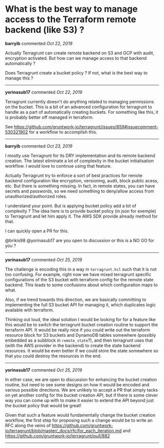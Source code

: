 # What is the best way to manage access to the Terraform remote backend (like S3) ?

**barryib** commented *Oct 22, 2019*

Actually Terragrunt can create remote backend on S3 and GCP with audit, encryption activated. But how can we manage access to that backend automatically ?

Does Terragrunt create a bucket policy ? If not, what is the best way to manage this ?
<br />
***


**yorinasub17** commented *Oct 22, 2019*

Terragrunt currently doesn't do anything related to managing permissions on the bucket. This is a bit of an advanced configuration for terragrunt to handle as a part of automatically creating buckets. For something like this, it is probably better off managed in terraform.

See https://github.com/gruntwork-io/terragrunt/issues/859#issuecomment-530321902 for a workflow to accomplish this.
***

**barryib** commented *Oct 23, 2019*

I mostly use Terragrunt for its DRY implementation and its remote backend creation. The latest eliminate a lot of complexity in the bucket initialisation workflow. I would love to continue using that feature.

Actually Terragrunt try to enforce a sort of best practices for remote backend configuration like encryption, versioning, audit, block public acess, etc. But there is something missing. In fact, in remote states, you can have secrets and passwords, so we need something to deny/allow access from unauthorized/authorized roles.

I understand your point. But is applying bucket policy add a lot of complexity ? The idea here is to provide bucket policy (in json for exemple) to Terragrunt and let him apply it. The AWS SDK provide already method for that.

I can quickly open a PR for this.

@brikis98 @yorinasub17 are you open to discussion or this is a NO GO for you ?
***

**yorinasub17** commented *Oct 25, 2019*

The challenge is encoding this in a way in `terragrunt.hcl` such that it is not too confusing. For example, right now we have mixed terragrunt specific configurations of the S3 bucket with terraform config for the remote state backend. This leads to some confusions about which configuration maps to what.

Also, if we trend towards this direction, we are basically committing to implementing the full S3 bucket API for managing it, which duplicates logic available with terraform.

Thinking out loud, the ideal solution I would be looking for for a feature like this would be to switch the terragrunt bucket creation routine to support the terraform API. It would be really nice if you could write out the terraform resource block for S3 buckets and DynamoDB tables somewhere (possibly embedded as a subblock in `remote_state`?), and then terragrunt uses that (with the AWS provider in the backend) to create the state backend resources. It would be even better if we could store the state somewhere so that you could destroy the resources in the end.
***

**yorinasub17** commented *Oct 25, 2019*

In either case, we are open to discussion for enhancing the bucket creation routine, but need to see some designs on how it would be encoded and various possible directions. We are unlikely to accept a PR that simply tacks on yet another config for the bucket creation API, but if there is some clever way you can come up with to make it easier to extend the API beyond just the bucket policy that would be great!

Given that such a feature would fundamentally change the bucket creation workflow, the first step for proposing such a change would be to write an RFC along the veins of https://github.com/gruntwork-io/terragrunt/blob/master/_docs/rfc/for_each_iteration.md and https://github.com/gruntwork-io/terragrunt/pull/882
***

